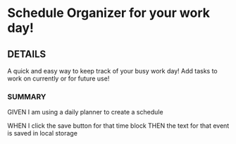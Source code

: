 # Schedule Organizer for your work day!

## DETAILS
A quick and easy way to keep track of your busy work day! Add tasks to work on currently or for future use!

### SUMMARY 
GIVEN I am using a daily planner to create a schedule
<!-- WHEN I open the planner
THEN the current day is displayed at the top of the calendar -->
<!-- WHEN I scroll down
THEN I am presented with time blocks for standard business hours -->
<!-- WHEN I view the time blocks for that day
THEN each time block is color-coded to indicate whether it is in the past, present, or future -->
<!-- WHEN I click into a time block
THEN I can enter an event -->
WHEN I click the save button for that time block
THEN the text for that event is saved in local storage

